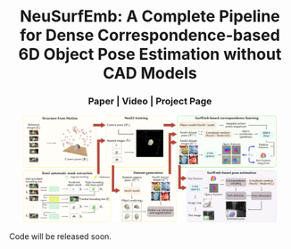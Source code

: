 <h1 align="center">NeuSurfEmb: A Complete Pipeline for Dense Correspondence-based 6D Object Pose Estimation without CAD Models</h1>

<p align="center">

<h3 align="center">Paper | Video | Project Page</h3>

<p align="center">
  <a href="">
    <img src="./assets/method_figure.png" alt="NeuSurfEmb" width="90%">
  </a>
</p>

Code will be released soon.